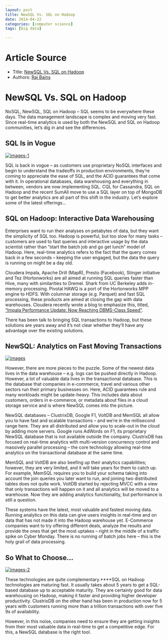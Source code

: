 ```yaml
---
layout: post
title: NewSQL Vs. SQL on Hadoop
date: 2014-04-22
categories: [computer science]
tags: [big data]

---
```


# Article Source
* Title: [NewSQL Vs. SQL on Hadoop](http://blog.clustrix.com/2014/02/03/newsql-vs-sql-hadoop/#.U1RQnl4mwWk)
* Authors: [Raj Bains](http://blog.clustrix.com/author/raj/ "View all posts by Raj Bains")

# NewSQL Vs. SQL on Hadoop

NoSQL, NewSQL, SQL on Hadoop – SQL seems to be everywhere these days.
The data management landscape is complex and moving very fast. Since
real-time analytics is used by both the NewSQL and SQL on Hadoop
communities, let’s dig in and see the differences.

## SQL Is in Vogue

[![images-1](http://blog.clustrix.com/wp-content/uploads/sites/2/2014/02/images-1-150x150.jpeg)](http://blog.clustrix.com/wp-content/uploads/sites/2/2014/02/images-1.jpeg)

SQL is back in vogue – as customers use proprietary NoSQL interfaces and
begin to understand the tradeoffs in production environments, they’re
coming to appreciate the ease of SQL, and the ACID guarantees that come
with it. In operational databases, data warehousing and everything in
between, vendors are now implementing SQL. CQL for Cassandra, SQL on
Hadoop and the recent SumAll move to use a SQL layer on top of MongoDB
to get better analytics are all part of this shift in the industry.
Let’s explore some of the latest offerings…

## SQL on Hadoop: Interactive Data Warehousing

Enterprises want to run their analyses on petabytes of data, but they
want the simplicity of SQL too. Hadoop is powerful, but too slow for
many tasks – customers are used to fast queries and interactive usage by
the data scientist rather than “start the batch job and go get lunch”
model of Hadoop. Here, real-time analytics refers to the fact that the
query comes back in a few seconds – keeping the user engaged, but the
data the query is running on might be a day old.

Cloudera Impala, Apache Drill (MapR), Presto (Facebook), Stinger
initiative and Tez (Hortonworks) are all aimed at running SQL queries
faster than Hive, many with similarities to Dremel. Shark from UC
Berkeley adds in-memory processing. Pivotal HAWQ is a port of the
Hortonworks MPP engine to HDFS. With columnar storage (e.g. Parquet) and
fast SQL processing, these products are aimed at closing the gap with
data warehouses. Cloudera recently wrote a blog to emphasize this,
titled, [“Impala Performance Update: Now Reaching DBMS-Class
Speed”](http://blog.cloudera.com/blog/2014/01/impala-performance-dbms-class-speed/).

There has been talk to bringing SQL transactions to Hadoop, but these
solutions are years away and it’s not clear whether they’ll have any
advantage over the existing solutions.

## NewSQL: Analytics on Fast Moving Transactions

[![images](http://blog.clustrix.com/wp-content/uploads/sites/2/2014/02/images-150x150.jpeg)](http://blog.clustrix.com/wp-content/uploads/sites/2/2014/02/images.jpeg)

However, there are more pieces to the puzzle. Some of the newest data lives in
the data warehouse – e.g. logs can be pushed directly in Hadoop.
However, a lot of valuable data lives in the transactional database.
This is the database that companies in e-commerce, travel and various
other sectors run their primary businesses on. Here, ACID guarantees
rule and many workloads might be update-heavy. This includes data about
customers, orders in e-commerce, or metadata about files in a cloud
storage service and is where NewSQL comes into the picture.

NewSQL databases – ClustrixDB, Google F1, VoltDB and MemSQL all allow
you to have fast and scalable transactions – and we’re in the
millisecond range here. They are all distributed and allow you to
scale-out in the cloud by adding more servers. Google runs AdWords on
F1, its proprietary NewSQL database that is not available outside the
company. ClustrixDB has focused on real-time analytics with
multi-version concurrency control and massively parallel processing –
the core technology allowing real-time analytics on the transactional
database at the same time.

MemSQL and VoltDB are also beefing up their analytics capabilities;
however, they are very limited, and it will take years for them to catch
up. For example, MemSQL requires you to build your schema taking into
account the join queries you later want to run, and joining two
distributed tables does not quite work. VoltDB started by rejecting MVCC
with a view that only transactions will happen on it and all analytics
will be moved to a warehouse. Now they are adding analytics
functionality, but performance is still a question.

These systems have the latest, most valuable and fastest moving data.
Running analytics on this data can give users insights in real-time and
on data that has not made it into the Hadoop warehouse yet. E-Commerce
companies want to try offering different deals, analyze the results and
provide the ones that get the most uptakes – right in the middle of a
traffic spike on Cyber Monday. There is no running of batch jobs here –
this is the holy grail of data processing.

## So What to Choose…

[![images-2](http://blog.clustrix.com/wp-content/uploads/sites/2/2014/02/images-2-150x150.jpeg)](http://blog.clustrix.com/wp-content/uploads/sites/2/2014/02/images-2.jpeg)

These
technologies are quite complementary.****SQL on Hadoop technologies are
maturing fast. It usually takes about 5 years to get a SQL-based
database up to acceptable maturity. They are certainly good for data
warehousing on Hadoop, making it faster and providing higher developer
productivity. ClustrixDB on the other hand has been in production now
for 5 years with customers running more than a trillion transactions
with over five 9s of availability.

However, in this noise, companies need to ensure they are getting
insights from their most valuable data in real-time to get a competitive
edge. For this, a NewSQL database is the right tool.
